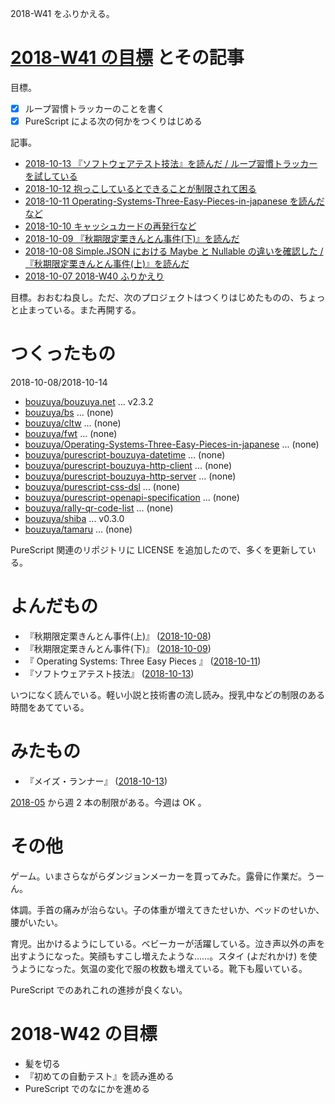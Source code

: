 2018-W41 をふりかえる。

# [2018-W41 の目標][2018-10-07] とその記事

目標。

- [x] ループ習慣トラッカーのことを書く
- [x] PureScript による次の何かをつくりはじめる

記事。

- [2018-10-13 『ソフトウェアテスト技法』を読んだ / ループ習慣トラッカーを試している][2018-10-13]
- [2018-10-12 抱っこしているとできることが制限されて困る][2018-10-12]
- [2018-10-11 Operating-Systems-Three-Easy-Pieces-in-japanese を読んだ など][2018-10-11]
- [2018-10-10 キャッシュカードの再発行など][2018-10-10]
- [2018-10-09 『秋期限定栗きんとん事件(下)』を読んだ][2018-10-09]
- [2018-10-08 Simple.JSON における Maybe と Nullable の違いを確認した / 『秋期限定栗きんとん事件(上)』を読んだ][2018-10-08]
- [2018-10-07 2018-W40 ふりかえり][2018-10-07]

目標。おおむね良し。ただ、次のプロジェクトはつくりはじめたものの、ちょっと止まっている。また再開する。

# つくったもの

2018-10-08/2018-10-14

- [bouzuya/bouzuya.net][] ... v2.3.2
- [bouzuya/bs][] ... (none)
- [bouzuya/cltw][] ... (none)
- [bouzuya/fwt][] ... (none)
- [bouzuya/Operating-Systems-Three-Easy-Pieces-in-japanese][] ... (none)
- [bouzuya/purescript-bouzuya-datetime][] ... (none)
- [bouzuya/purescript-bouzuya-http-client][] ... (none)
- [bouzuya/purescript-bouzuya-http-server][] ... (none)
- [bouzuya/purescript-css-dsl][] ... (none)
- [bouzuya/purescript-openapi-specification][] ... (none)
- [bouzuya/rally-qr-code-list][] ... (none)
- [bouzuya/shiba][] ... v0.3.0
- [bouzuya/tamaru][] ... (none)

PureScript 関連のリポジトリに LICENSE を追加したので、多くを更新している。

# よんだもの

- 『秋期限定栗きんとん事件(上)』 ([2018-10-08][])
- 『秋期限定栗きんとん事件(下)』 ([2018-10-09][])
- 『 Operating Systems: Three Easy Pieces 』 ([2018-10-11][])
- 『ソフトウェアテスト技法』 ([2018-10-13][])

いつになく読んでいる。軽い小説と技術書の流し読み。授乳中などの制限のある時間をあてている。

# みたもの

- 『メイズ・ランナー』 ([2018-10-13][])

[2018-05][2018-04-30] から週 2 本の制限がある。今週は OK 。

# その他

ゲーム。いまさらながらダンジョンメーカーを買ってみた。露骨に作業だ。うーん。

体調。手首の痛みが治らない。子の体重が増えてきたせいか、ベッドのせいか、腰がいたい。

育児。出かけるようにしている。ベビーカーが活躍している。泣き声以外の声を出すようになった。笑顔もすこし増えたような……。スタイ (よだれかけ) を使うようになった。気温の変化で服の枚数も増えている。靴下も履いている。

PureScript でのあれこれの進捗が良くない。

# 2018-W42 の目標

- 髪を切る
- 『初めての自動テスト』を読み進める
- PureScript でのなにかを進める

[2018-04-30]: https://blog.bouzuya.net/2018/04/30/
[2018-10-07]: https://blog.bouzuya.net/2018/10/07/
[2018-10-08]: https://blog.bouzuya.net/2018/10/08/
[2018-10-09]: https://blog.bouzuya.net/2018/10/09/
[2018-10-10]: https://blog.bouzuya.net/2018/10/10/
[2018-10-11]: https://blog.bouzuya.net/2018/10/11/
[2018-10-12]: https://blog.bouzuya.net/2018/10/12/
[2018-10-13]: https://blog.bouzuya.net/2018/10/13/
[bouzuya/bouzuya.net]: https://github.com/bouzuya/bouzuya.net
[bouzuya/bs]: https://github.com/bouzuya/bs
[bouzuya/cltw]: https://github.com/bouzuya/cltw
[bouzuya/fwt]: https://github.com/bouzuya/fwt
[bouzuya/Operating-Systems-Three-Easy-Pieces-in-japanese]: https://github.com/bouzuya/Operating-Systems-Three-Easy-Pieces-in-japanese
[bouzuya/purescript-bouzuya-datetime]: https://github.com/bouzuya/purescript-bouzuya-datetime
[bouzuya/purescript-bouzuya-http-client]: https://github.com/bouzuya/purescript-bouzuya-http-client
[bouzuya/purescript-bouzuya-http-server]: https://github.com/bouzuya/purescript-bouzuya-http-server
[bouzuya/purescript-css-dsl]: https://github.com/bouzuya/purescript-css-dsl
[bouzuya/purescript-openapi-specification]: https://github.com/bouzuya/purescript-openapi-specification
[bouzuya/rally-qr-code-list]: https://github.com/bouzuya/rally-qr-code-list
[bouzuya/shiba]: https://github.com/bouzuya/shiba
[bouzuya/tamaru]: https://github.com/bouzuya/tamaru
